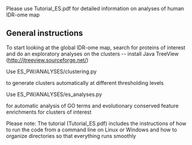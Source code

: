 Please use Tutorial_ES.pdf for detailed information on analyses of human IDR-ome map


General instructions 
-----------------------

To start looking at the global IDR-ome map, search for proteins of interest and do an exploratory analyses on the clusters
    -- install Java TreeView (http://jtreeview.sourceforge.net/)
    
Use
    ES_PW/ANALYSES/clustering.py

   to generate clusters automatically at different thresholding levels
    
Use 
    ES_PW/ANALYSES/es_analyses.py 

  for automatic analysis of GO terms and evolutionary conserved feature enrichments for clusters of interest

Please note: The tutorial (Tutorial_ES.pdf) includes the instructions of how to run the code from a command line on Linux or Windows and how to organize directories so that
everything runs smoothly
